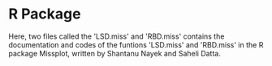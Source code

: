 # R Package

Here, two files called the 'LSD.miss' and 'RBD.miss' contains the documentation and codes of the funtions 'LSD.miss' and 'RBD.miss' in the R package Missplot, 
written by Shantanu Nayek and Saheli Datta.
